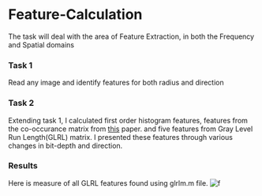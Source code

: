 # Feature-Calculation
The task will deal with the area of Feature Extraction, in both the Frequency and Spatial domains

### Task 1
Read any image and identify features for both radius and direction

### Task 2
Extending task 1, I calculated first order histogram features, features from the co-occurance matrix from [this](https://ieeexplore.ieee.org/abstract/document/4309314?casa_token=NEzDoOHfHT0AAAAA:o-gRwUyY-w3lpyQv_zFVeNyDwy3itzl0LB7SvXr6XQ9cwF_rr3xCvMoQo5VKGBPyqHqVEnnuK9RYEg) paper. and five features from Gray Level Run Length(GLRL) matrix. I presented these features through various changes in bit-depth and direction.

### Results
Here is measure of all GLRL features found using glrlm.m file.
![f](https://user-images.githubusercontent.com/101992840/216719613-d6482369-c1f0-4a67-b47b-b1f498c486c0.png)

